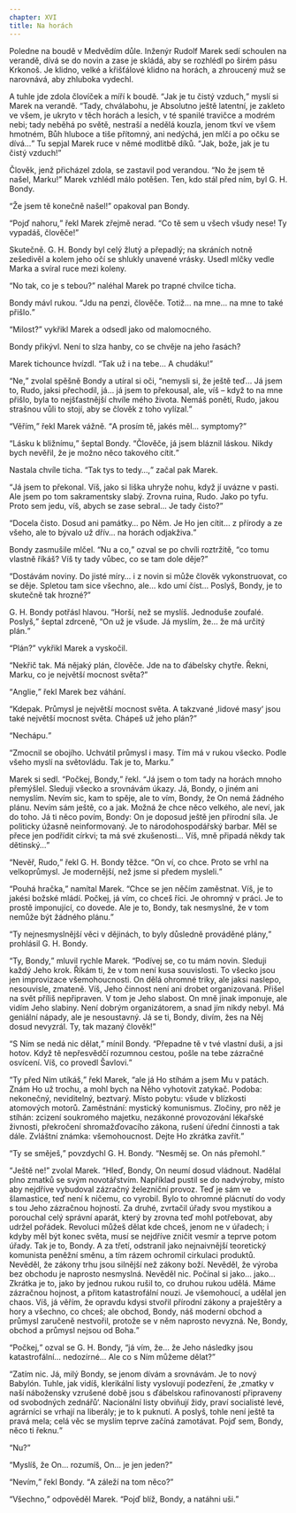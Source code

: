 ```yaml
---
chapter: XVI
title: Na horách
---
```


Poledne na boudě v Medvědím důle.
Inženýr Rudolf Marek sedí schoulen na verandě, dívá se do novin a zase je skládá, aby se rozhlédl po širém pásu Krkonoš.
Je klidno, velké a křišťálové klidno na horách, a zhroucený muž se narovnává, aby zhluboka vydechl.

A tuhle jde zdola človíček a míří k boudě.
<q>Jak je tu čistý vzduch,</q> myslí si Marek na verandě.
<q>Tady, chválabohu, je Absolutno ještě latentní, je zakleto ve všem, je ukryto v těch horách a lesích, v té spanilé travičce a modrém nebi; tady neběhá po světě, nestraší a nedělá kouzla, jenom tkví ve všem hmotném, Bůh hluboce a tiše přítomný, ani nedýchá, jen mlčí a po očku se dívá…</q>
Tu sepjal Marek ruce v němé modlitbě díků.
<q>Jak, bože, jak je tu čistý vzduch!</q>

Člověk, jenž přicházel zdola, se zastavil pod verandou.
<q>No že jsem tě našel, Marku!</q>
Marek vzhlédl málo potěšen.
Ten, kdo stál před ním, byl G. H. Bondy.

<q>Že jsem tě konečně našel!</q>
opakoval pan Bondy.

<q>Pojď nahoru,</q> řekl Marek zřejmě nerad.
<q>Co tě sem u všech všudy nese!
Ty vypadáš, člověče!</q>

Skutečně.
G. H. Bondy byl celý žlutý a přepadlý; na skráních notně zešedivěl a kolem jeho očí se shlukly unavené vrásky.
Usedl mlčky vedle
Marka a svíral ruce mezi koleny.

<q>No tak, co je s tebou?</q>
naléhal Marek po trapné chvilce ticha.

Bondy mávl rukou.
<q>Jdu na penzi, člověče.
Totiž… na mne… na mne to také přišlo.</q>

<q>Milost?</q>
vykřikl Marek a odsedl jako od malomocného.

Bondy přikývl.
Není to slza hanby, co se chvěje na jeho řasách?

Marek tichounce hvízdl.
<q>Tak už i na tebe… A chudáku!</q>

<q>Ne,</q> zvolal spěšně Bondy a utíral si oči, <q>nemysli si, že ještě teď… Já jsem to, Rudo, jaksi přechodil, já… já jsem to překousal, ale, víš
– když to na mne přišlo, byla to nejšťastnější chvíle mého života.
Nemáš ponětí, Rudo, jakou strašnou vůli to stojí, aby se člověk z toho vylízal.</q>

<q>Věřím,</q> řekl Marek vážně.
<q>A prosím tě, jakés měl…
symptomy?</q>

<q>Lásku k bližnímu,</q> šeptal Bondy.
<q>Člověče, já jsem bláznil láskou.
Nikdy bych nevěřil, že je možno něco takového cítit.</q>

Nastala chvíle ticha.
<q>Tak tys to tedy…,</q> začal pak Marek.

<q>Já jsem to překonal.
Víš, jako si liška uhryže nohu, když jí uvázne v pasti.
Ale jsem po tom sakramentsky slabý.
Zrovna ruina, Rudo.
Jako po tyfu.
Proto sem jedu, víš, abych se zase sebral… Je tady čisto?</q>

<q>Docela čisto.
Dosud ani památky… po Něm.
Je Ho jen cítit… z přírody a ze všeho, ale to bývalo už dřív… na horách odjakživa.</q>

Bondy zasmušile mlčel.
<q>Nu a co,</q> ozval se po chvíli roztržitě, <q>co tomu vlastně říkáš?
Víš ty tady vůbec, co se tam dole děje?</q>

<q>Dostávám noviny.
Do jisté míry… i z novin si může člověk vykonstruovat, co se děje.
Spletou tam sice všechno, ale… kdo umí číst… Poslyš, Bondy, je to skutečně tak hrozné?</q>

G. H. Bondy potřásl hlavou.
<q>Horší, než se myslíš.
Jednoduše zoufalé.
Poslyš,</q> šeptal zdrceně, <q>On už je všude.
Já myslím, že… že má určitý plán.</q>

<q>Plán?</q>
vykřikl Marek a vyskočil.

<q>Nekřič tak.
Má nějaký plán, člověče.
Jde na to ďábelsky chytře.
Řekni, Marku, co je největší mocnost světa?</q>

<q>Anglie,</q> řekl Marek bez váhání.

<q>Kdepak.
Průmysl je největší mocnost světa.
A takzvané
,lidové masy‘ jsou také největší mocnost světa.
Chápeš už jeho plán?</q>

<q>Nechápu.</q>

<q>Zmocnil se obojího.
Uchvátil průmysl i masy.
Tím má v rukou všecko.
Podle všeho myslí na světovládu.
Tak je to, Marku.</q>

Marek si sedl.
<q>Počkej, Bondy,</q> řekl.
<q>Já jsem o tom tady na horách mnoho přemýšlel.
Sleduji všecko a srovnávám úkazy.
Já, Bondy, o jiném ani nemyslím.
Nevím sic, kam to spěje, ale to vím, Bondy, že On nemá žádného plánu.
Nevím sám ještě, co a jak.
Možná že chce něco velkého, ale neví, jak do toho.
Já ti něco povím, Bondy: On je doposud ještě jen přírodní síla.
Je politicky úžasně neinformovaný.
Je to národohospodářský barbar.
Měl se přece jen podřídit církvi; ta má své zkušenosti… Víš, mně připadá někdy tak dětinský…</q>

<q>Nevěř, Rudo,</q> řekl G. H. Bondy těžce.
<q>On ví, co chce.
Proto se vrhl na velkoprůmysl.
Je modernější, než jsme si předem mysleli.</q>

<q>Pouhá hračka,</q> namítal Marek.
<q>Chce se jen něčím zaměstnat.
Víš, je to jakési božské mládí.
Počkej, já vím, co chceš říci.
Je ohromný v práci.
Je to prostě imponující, co dovede.
Ale je to, Bondy, tak nesmyslné, že v tom nemůže být žádného plánu.</q>

<q>Ty nejnesmyslnější věci v dějinách, to byly důsledně prováděné plány,</q> prohlásil G. H. Bondy.

<q>Ty, Bondy,</q> mluvil rychle Marek.
<q>Podívej se, co tu mám novin.
Sleduji každý Jeho krok.
Říkám ti, že v tom není kusa souvislosti.
To všecko jsou jen improvizace všemohoucnosti.
On dělá ohromné triky, ale jaksi naslepo, nesouvisle, zmateně.
Víš, Jeho činnost není ani drobet organizovaná.
Přišel na svět příliš nepřipraven.
V tom je Jeho slabost.
On mně jinak imponuje, ale vidím Jeho slabiny.
Není dobrým organizátorem, a snad jím nikdy nebyl.
Má geniální nápady, ale je nesoustavný.
Já se ti, Bondy, divím, žes na Něj dosud nevyzrál.
Ty, tak mazaný člověk!</q>

<q>S Ním se nedá nic dělat,</q> mínil Bondy.
<q>Přepadne tě v tvé vlastní duši, a jsi hotov.
Když tě nepřesvědčí rozumnou cestou, pošle na tebe zázračné osvícení.
Víš, co provedl Šavlovi.</q>

<q>Ty před Ním utíkáš,</q> řekl Marek, <q>ale já Ho stíhám a jsem Mu v patách.
Znám Ho už trochu, a mohl bych na Něho vyhotovit zatykač.
Podoba: nekonečný, neviditelný, beztvarý.
Místo pobytu: všude v blízkosti atomových motorů.
Zaměstnání: mystický komunismus.
Zločiny, pro něž je stíhán: zcizení soukromého majetku, nezákonné provozování lékařské živnosti, překročení shromažďovacího zákona, rušení úřední činnosti a tak dále.
Zvláštní známka: všemohoucnost.
Dejte Ho zkrátka zavřít.</q>

<q>Ty se směješ,</q> povzdychl G. H. Bondy.
<q>Nesměj se.
On nás přemohl.</q>

<q>Ještě ne!</q>
zvolal Marek.
<q>Hleď, Bondy, On neumí dosud vládnout.
Nadělal plno zmatků se svým novotářstvím.
Například pustil se do nadvýroby, místo aby nejdříve vybudoval zázračný železniční provoz.
Teď je sám ve šlamastice, teď není k ničemu, co vyrobil.
Bylo to ohromné plácnutí do vody s tou Jeho zázračnou hojností.
Za druhé, zvrtačil úřady svou mystikou a porouchal celý správní aparát, který by zrovna teď mohl potřebovat, aby udržel pořádek.
Revoluci můžeš dělat kde chceš, jenom ne v úřadech; i kdyby měl být konec světa, musí se nejdříve zničit vesmír a teprve potom úřady.
Tak je to, Bondy.
A za třetí, odstranil jako nejnaivnější teoretický komunista peněžní směnu, a tím rázem ochromil cirkulaci produktů.
Nevěděl, že zákony trhu jsou silnější než zákony boží.
Nevěděl, že výroba bez obchodu je naprosto nesmyslná.
Nevěděl nic.
Počínal si jako… jako… Zkrátka je to, jako by jednou rukou rušil to, co druhou rukou udělá.
Máme zázračnou hojnost, a přitom katastrofální nouzi.
Je všemohoucí, a udělal jen chaos.
Víš, já věřím, že opravdu kdysi stvořil přírodní zákony a praještěry a hory a všechno, co chceš; ale obchod, Bondy, náš moderní obchod a průmysl zaručeně nestvořil, protože se v něm naprosto nevyzná.
Ne, Bondy, obchod a průmysl nejsou od Boha.</q>

<q>Počkej,</q> ozval se G. H. Bondy, <q>já vím, že… že Jeho následky jsou katastrofální… nedozírné… Ale co s Ním můžeme dělat?</q>

<q>Zatím nic.
Já, milý Bondy, se jenom dívám a srovnávám.
Je to nový Babylón.
Tuhle, jak vidíš, klerikální listy vyslovují podezření, že ,zmatky v naší nábožensky vzrušené době jsou s ďábelskou rafinovaností připraveny od svobodných zednářů‘. Nacionální listy obviňují židy, praví socialisté levé, agrárníci se vrhají na liberály; je to k puknutí.
A poslyš, tohle není ještě ta pravá mela; celá věc se myslím teprve začíná zamotávat.
Pojď sem, Bondy, něco ti řeknu.</q>

<q>Nu?</q>

<q>Myslíš, že On… rozumíš, On… je jen jeden?</q>

<q>Nevím,</q> řekl Bondy.
<q>A záleží na tom něco?</q>

<q>Všechno,</q> odpověděl Marek.
<q>Pojď blíž, Bondy, a natáhni uši.</q>
